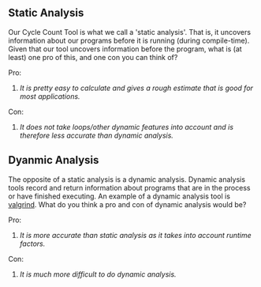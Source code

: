 ## Static Analysis 
 
Our Cycle Count Tool is what we call a 'static analysis'. That is, it uncovers information about our programs before it is running (during compile-time). Given that our tool uncovers information before the program, what is (at least) one pro of this, and one con you can think of?

Pro:
1. *It is pretty easy to calculate and gives a rough estimate that is good for most applications.*

Con:
1. *It does not take loops/other dynamic features into account and is therefore less accurate than dynamic analysis.*

## Dyanmic Analysis

The opposite of a static analysis is a dynamic analysis. Dynamic analysis tools record and return information about programs that are in the process or have finished executing. An example of a dynamic analysis tool is [valgrind](http://valgrind.org/). What do you think a pro and con of dynamic analysis would be?

Pro:
1. *It is more accurate than static analysis as it takes into account runtime factors.*

Con:
1. *It is much more difficult to do dynamic analysis.*
